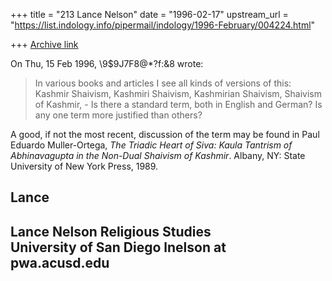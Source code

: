 +++
title = "213 Lance Nelson"
date = "1996-02-17"
upstream_url = "https://list.indology.info/pipermail/indology/1996-February/004224.html"

+++
[Archive link](https://list.indology.info/pipermail/indology/1996-February/004224.html)


On Thu, 15 Feb 1996,  \9$9J7F8@*?f:&8 wrote:

> In various books and articles I see all kinds of versions of this: Kashmir
> Shaivism, Kashmiri Shaivism, Kashmirian Shaivism,  Shaivism of Kashmir, -
> Is there a standard term, both in English and German? Is any one term more
> justified than others?

A good, if not the most recent, discussion of the term may be found in 
Paul Eduardo Muller-Ortega, _The Triadic Heart of Siva: Kaula Tantrism of 
Abhinavagupta in the Non-Dual Shaivism of Kashmir_.  Albany, NY: State 
University of New York Press, 1989.

Lance
---------------------------
Lance Nelson
Religious Studies    
University of San Diego
lnelson at pwa.acusd.edu
---------------------------






